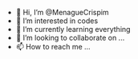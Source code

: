- 👋 Hi, I’m @MenagueCrispim
- 👀 I’m interested in codes
- 🌱 I’m currently learning everything
- 💞️ I’m looking to collaborate on ...
- 📫 How to reach me ...

<!---
MenagueCrispim/MenagueCrispim is a ✨ special ✨ repository because its `README.md` (this file) appears on your GitHub profile.
You can click the Preview link to take a look at your changes.
--->
